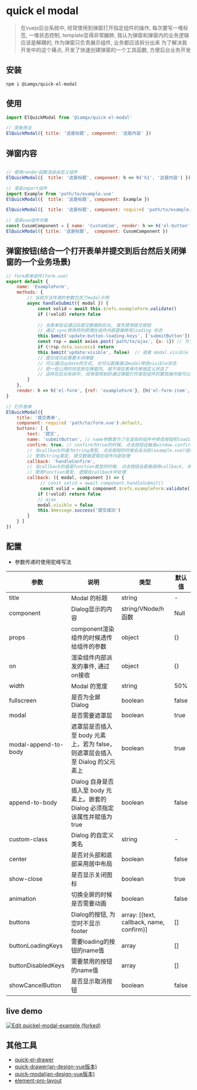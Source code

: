 # quick el modal

> 在vuejs后台系统中, 经常使用到弹窗打开指定组件的操作, 每次要写一堆标签, 一堆状态控制, template显得非常臃肿, 我认为弹窗和弹窗内的业务逻辑应该是解耦的, 作为弹窗只负责展示组件, 业务都应该拆分出来
> 为了解决我开发中的这个痛点, 开发了快速创建弹窗的一个工具函数, 方便后台业务开发

## 安装
```
npm i @iamgx/quick-el-modal
```

## 使用
```javascript
import ElQuickModal from '@iamgx/quick-el-modal'

// 简单用法
ElQuickModal({ title: '这是标题', component: '这是内容' })
```

## 弹窗内容
```javascript

// 使用render函数渲染自定义组件
ElQuickModal({  title: '这是标题', component: h => h('h1', '这是内容') })

// 渲染import组件
import Example from 'path/to/example.vue'
ElQuickModal({  title: '这是标题', component: Example })

ElQuickModal({  title: '这是标题', component: require( 'path/to/example.vue').default })

// 渲染vue组件对象
const CusomComponent = { name: 'CustomCom', render: h => h('el-button', 'el button!') }
ElQuickModal({ title: '这是标题',  component: CusomComponent })

```

## 弹窗按钮(结合一个打开表单并提交到后台然后关闭弹窗的一个业务场景)
```javascript
// form表单组件(form.vue)
export default { 
    name: 'ExampleForm', 
    methods: {
        // 当前方法传递的参数包含了modal示例
        async handleSubmit({ modal }) {
            const volid = await this.$refs.exampleForm.validate()
            if (!volid) return false
            
            // 当表单验证通过后提交数据到后台, 首先禁用提交按钮
            // 通过.sync修饰符的原理在组件内部直接修改loading 状态
            this.$emit('update:button-loading-keys', ['submitButton']) // 或者 modal.loading = true
            const rsp = await axios.post('path/to/ajax', {a: 1}) // 为了简单省略try catch
            if (!rsp.data.success) return
            this.$emit('update:visible', false)  // 或者 modal.visible = false
            // 提交成功后需要关闭弹窗
            // 可以通过update的方式, 也可以直接通过modal修改visible状态
            // 把一些公用的状态放在弹窗内, 就不用在表单内单独定义状态了
            // 这样在后台系统中, 经常使用到的通过弹窗打开某些组件的繁琐操作就可以比较简单的解决了
        }
    },
    render: h => h('el-form', {ref: 'exampleForm'}, [h('el-form-item', {}, [h('el-input')])])
}

// 打开表单
ElQuickModal({
    title: '提交表单', 
    component: require( 'path/to/form.vue').default, 
    buttons: [ {   
        text: '提交', 
        name: 'submitButton', // name参数是为了在渲染的组件中修改按钮和loading的状态
        confirm: true, // confirm为true的时候, 点击按钮会触发window.confirm事件
        // 当callback的值为string类型, 点击按钮的时候会去当前(axample.vue)组件内的methods中寻找
        // 使用string类型, 提交数据逻辑在组件内部处理
        callback: 'handleConfirm',
        // 当callback的值是function类型的时候, 点击按钮会直接调用callback, 并将modal和component的示例传回
        // 使用function类型, 逻辑在callback中处理
        callback: ({ modal, component }) => {
             // const volid = await component.handleSubmit()
             const volid = await component.$refs.exampleForm.validate()
            if (!volid) return false
            // ajax
            modal.visible = false
            this.$message.success('提交成功')
        }
    } ] 
})
```

## 配置
- 参数传递时使用驼峰写法

|  参数 | 说明  | 类型 |  默认值
|  ----  | ----  | ----  | ----  |
| title  | Modal 的标题 | string | - |
| component  | Dialog显示的内容 | string/VNode/h函数 | Null |
| props  | component渲染组件的时候透传给组件的参数 | object | {} |
| on  | 渲染组件内部派发的事件, 通过on接收 | object | {} |
| width  | Modal 的宽度 | string | 50% |
| fullscreen  | 是否为全屏 Dialog | boolean | false |
| modal  | 是否需要遮罩层 | boolean | true |
| modal-append-to-body  | 遮罩层是否插入至 body 元素上，若为 false，则遮罩层会插入至 Dialog 的父元素上 | boolean | true |
| append-to-body  | Dialog 自身是否插入至 body 元素上。嵌套的 Dialog 必须指定该属性并赋值为 true | boolean | false |
| custom-class  | Dialog 的自定义类名 | string | - |
| center  | 是否对头部和底部采用居中布局 | boolean | false |
| show-close  | 是否显示关闭图标 | boolean | true |
| animation  | 切换全屏的时候是否需要动画 | boolean | false |
| buttons  | Dialog的按钮, 为空时不显示footer | array: [{text, callback, name, confirm}] | [] |
| buttonLoadingKeys  | 需要loading的按钮的name值 | array | [] |
| buttonDisabledKeys  | 需要禁用的按钮的name值 | array | [] |
| showCancelButton | 是否显示取消按钮 | boolean| false |


## live demo
[![Edit quickel-modal-example (forked)](https://codesandbox.io/static/img/play-codesandbox.svg)](https://codesandbox.io/s/quickel-modal-example-forked-59h7kp?fontsize=14&hidenavigation=1&theme=dark)


## 其他工具
- [quick-el-drawer](https://github.com/imaxing/quick-el-drawer)
- [quick-drawer(an-design-vue版本)](https://github.com/imaxing/quick-drawer)
- [quick-modal(an-design-vue版本)](https://github.com/imaxing/quick-modal)
- [element-pro-layout](https://github.com/imaxing/element-pro-layout)